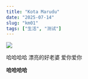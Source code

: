 ```yaml
---
title: "Kota Marudu"
date: "2025-07-14"
slug: "km01"
tags: ["生活", "测试"]
---
```

![](https://prod-files-secure.s3.us-west-2.amazonaws.com/112d0858-5090-4d34-a606-b75eb8d65fd2/c7b45876-473c-4fb6-85d3-cb84a84bfc51/1000201235.jpg?X-Amz-Algorithm=AWS4-HMAC-SHA256&X-Amz-Content-Sha256=UNSIGNED-PAYLOAD&X-Amz-Credential=ASIAZI2LB4664YLMBPGS%2F20250725%2Fus-west-2%2Fs3%2Faws4_request&X-Amz-Date=20250725T142821Z&X-Amz-Expires=3600&X-Amz-Security-Token=IQoJb3JpZ2luX2VjEB4aCXVzLXdlc3QtMiJGMEQCIA%2FAJY9woNkjKy6fWq%2BsRCq492Z6E9cHc1RDaBzlEtebAiBvFvKUwUeWbHJ1aKAhIUwHNU3nrx3%2Bdez4qLAByfMn5Cr%2FAwhHEAAaDDYzNzQyMzE4MzgwNSIMs0u%2FCMHVcbzcW9S6KtwDDuYvmbe%2FqNNYE6Kd3lYmkUZxzZlE906xbyaWcfCIhT%2FWO%2FhJ7XALA1a5o4KDLftNiOwsEPlXtuox%2B7eck8WRC3Efh%2Bh%2FRa7X2FHQ5a3COayyC8txw1q1SHe8LygJlXZoHr73MFUThCH4FKf%2BGyy%2BOtxfKZBicCWWAnLSBdrvHM18waV6075CV40DtHao%2BdIWD6Gu5grf3Twpbu5vsBo0TZj0QdInkC%2B%2FwWC1OBhMCWn%2F7%2BohEMfdE6jzDl3zpDHLyaE5HDuF3%2FM5wQVx7ThWvu3dAX4WNC0DBimEUdwaXgn4%2FesKoP7cpjIOi%2BWXntetLxHRZWqOFqcxS3ZuaQZXmr0wfftkinV5Z8dBT9tt4Thu%2B6YDFFjyv4bGLJkl54I16J01MM%2BR4oI4UlmICuVFzNjoxzOaiwjwZm8rSvsAIZQNHo2ZuTbT0LgNP9QnchNiMMTMSZJ9Mib6hmpncWl%2FwxQdXN8fUDg092fO43y%2B7llUEruzeCXyRU14Fva3DSPReAq7Z8wPuirmwQD9zLu%2B3a7gC0CdaQm5e6V%2B6aKXRzuej31kFpgwNSOl%2FhQxrWcxZWwV4eQ72NlZUg13wllWWdQSim5HDVoA7sRBhlNok3XUgkpksoBFmgdcPiAw6aGOxAY6pgEbwmuw5geq%2Bgcckhp9AeWNg5gxVOlhHGnYfXf1f38%2Fqp73bbFI2fYm7rQnEzLU7aX5hiNZwvy%2F8wzzFOXNtvV5G2KKWUVIaBHKm2tXz9LPQeMJ3RvEx0F8mOAVhtfmtwEbzRnRDfoaCFoBBUf6R1oiuM2SVQAMApQOWz1l6U6en8yAmnuxSTOYjhW9kbVtigfTXbl%2BSogMxprDhDxcO9YWLGb9r8ww&X-Amz-Signature=d2b889076acac0261529b9d7ae9870a1b574b8b167a2124e07697583eb3cfa05&X-Amz-SignedHeaders=host&x-amz-checksum-mode=ENABLED&x-id=GetObject)


哈哈哈哈  漂亮的好老婆  爱你爱你


**哈哈哈哈**

